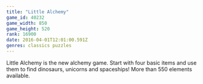```yaml
---
title: "Little Alchemy"
game_id: 40232
game_width: 850
game_height: 520
rank: 16900
date: 2016-04-01T12:01:00.591Z
genres: classics puzzles
---
```

Little Alchemy is the new alchemy game. Start with four basic items and use them to find dinosaurs, unicorns and spaceships! More than 550 elements available.